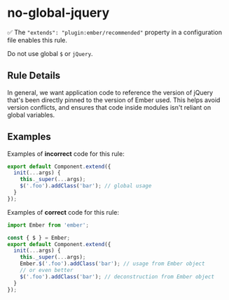 # no-global-jquery

:white_check_mark: The `"extends": "plugin:ember/recommended"` property in a configuration file enables this rule.

Do not use global `$` or `jQuery`.

## Rule Details

In general, we want application code to reference the version of jQuery that's been directly pinned to the version of Ember used. This helps avoid version conflicts, and ensures that code inside modules isn't reliant on global variables.

## Examples

Examples of **incorrect** code for this rule:

```js
export default Component.extend({
  init(...args) {
    this._super(...args);
    $('.foo').addClass('bar'); // global usage
  }
});
```

Examples of **correct** code for this rule:

```js
import Ember from 'ember';

const { $ } = Ember;
export default Component.extend({
  init(...args) {
    this._super(...args);
    Ember.$('.foo').addClass('bar'); // usage from Ember object
    // or even better
    $('.foo').addClass('bar'); // deconstruction from Ember object
  }
});

```
